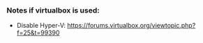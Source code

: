 ### Notes if virtualbox is used:
* Disable Hyper-V: https://forums.virtualbox.org/viewtopic.php?f=25&t=99390

